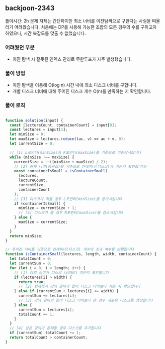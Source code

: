 ## backjoon-2343

풀이시간: 2h
문제 자체는 간단하지만 최소 너비를 이진탐색으로 구한다는 사실을 떠올리기 어려웠습니다.
처음에는 DP를 사용해 가능한 조합의 모든 경우의 수를 구하고자 하였으나, 시간 복잡도를 맞출 수 없었습니다.

### 어려웠던 부분

- 이진 탐색 시 잘못된 인덱스 관리로 무한루프가 자주 발생했습니다. 

### 풀이 방법

- 이진 탐색을 이용해 O(log n) 시간 내에 최소 디스크 너비를 구합니다.
- 개별 디스크 너비에 대해 주어진 디스크 개수 O(n)를 만족하는 지 확인합니다.

### 풀이 로직

```javascript

function solution(input) {
  const [lectureCount, containerCount] = input[0];
  const lectures = input[1];
  let minSize = 0;
  let maxSize = lectures.reduce((ac, v) => ac + v, 0);
  let currentSize = 0;

  // [1] L포인터(minSize)와 R포인터(maxSize)를 기준으로 이진탐색합니다
  while (minSize !== maxSize) {
    currentSize = ~~((minSize + maxSize) / 2);
    // [2] 현재 너비(평균값)을 기준으로 컨테이너(디스크)가 작은지 확인합니다)
    const containerIsSmall = isContainerSmall(
      lectures,
      lectureCount,
      currentSize,
      containerCount
    );
    // [3] 디스크가 작을 경우 L포인터(minSize)를 증가시킵니다
    if (containerIsSmall) {
      minSize = currentSize + 1;
      // [4] 디스크가 클 경우 R포인터(maxSize)를 감소시킵니다
    } else {
      maxSize = currentSize;
    }
  }
  return minSize;
}

// 주어진 너비를 기준으로 컨테이너(디스크) 개수의 초과 여부를 반환합니다
function isContainerSmall(lectures, length, width, containerCount) {
  let totalCount = 0;
  let currentSum = 0;
  for (let i = 0; i < length; i++) {
    // [1] 강의 길이가 디스크 너비보다 작은지 확인합니다
    if (lectures[i] > width) {
      return true;
      // [2] 현재까지 강의 길이의 합이 디스크 너비보다 작은 지 확인합니다
    } else if (currentSum + lectures[i] <= width) {
      currentSum += lectures[i];
      // [3] 강의 길이의 합이 디스크 너비보다 큰 경우 새로운 디스크를 생성합니다
    } else {
      currentSum = lectures[i];
      totalCount += 1;
    }
  }
  // [4] 남은 강의가 존재할 경우 디스크를 추가합니다
  if (currentSum) totalCount += 1;
  return totalCount > containerCount;
}

```